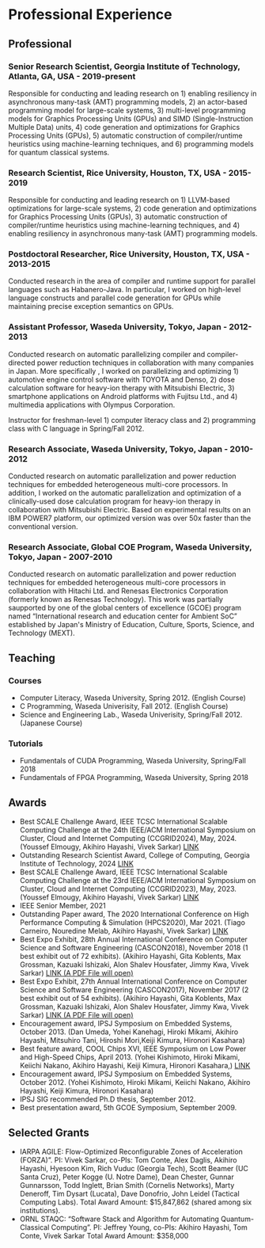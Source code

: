 Professional Experience
=======================

## Professional

### **Senior Research Scientist, Georgia Institute of Technology, Atlanta, GA, USA - 2019-present**
Responsible for conducting and leading research on 1) enabling resiliency in asynchronous many-task (AMT) programming models, 2) an actor-based programming model for large-scale systems, 3) multi-level programming models for Graphics Processing Units (GPUs) and SIMD (Single-Instruction Multiple Data) units, 4) code generation and optimizations for Graphics Processing Units (GPUs), 5) automatic construction of compiler/runtime heuristics using machine-learning techniques, and 6) programming models for quantum classical systems.

### **Research Scientist, Rice University, Houston, TX, USA - 2015-2019**

Responsible for conducting and leading research on 1) LLVM-based optimizations for large-scale systems, 2) code generation and optimizations for Graphics Processing Units (GPUs), 3) automatic construction of compiler/runtime heuristics using machine-learning techniques, and 4) enabling resiliency in asynchronous many-task (AMT) programming models.

### **Postdoctoral Researcher, Rice University, Houston, TX, USA - 2013-2015**

Conducted research in the area of compiler and runtime support for parallel languages such as Habanero-Java. In particular, I worked on high-level language constructs and parallel code generation for GPUs while maintaining precise exception semantics on GPUs.

### **Assistant Professor, Waseda University, Tokyo, Japan - 2012-2013**

Conducted research on automatic parallelizing compiler and compiler-directed power reduction techniques in collaboration with many companies in Japan. More specifically , I worked on parallelizing and optimizing 1) automotive engine control software with TOYOTA and Denso, 2) dose calculation software for heavy-ion therapy with Mitsubishi Electric, 3) smartphone applications on Android platforms with Fujitsu Ltd., and 4) multimedia applications with Olympus Corporation.

Instructor for freshman-level 1) computer literacy class and 2) programming class with C language in Spring/Fall 2012.

### **Research Associate, Waseda University, Tokyo, Japan - 2010-2012**

Conducted research on automatic parallelization and power reduction techniques for embedded heterogeneous multi-core processors. In addition, I worked on the automatic parallelization and optimization of a clinically-used dose calculation program for heavy-ion therapy in collaboration with Mitsubishi Electric. Based on experimental results on an IBM POWER7 platform, our optimized version was over 50x faster than the conventional version.

### **Research Associate, Global COE Program, Waseda University, Tokyo, Japan -  2007-2010**

Conducted research on automatic parallelization and power reduction techniques for embedded heterogeneous multi-core processors in collaboration with Hitachi Ltd. and Renesas Electronics Corporation (formerly known as Renesas Technology). This work was partially saupported by one of the global centers of excellence (GCOE) program named “International research and education center for Ambient SoC” established by Japan's Ministry of Education, Culture, Sports, Science, and Technology (MEXT).

## Teaching

### Courses
- Computer Literacy, Waseda University, Spring 2012. (English Course)
- C Programming, Waseda Univerisity, Fall 2012. (English Course)
- Science and Engineering Lab., Waseda Univerisity, Spring/Fall 2012. (Japanese Course)

### Tutorials
- Fundamentals of CUDA Programming, Waseda University, Spring/Fall 2018
- Fundamentals of FPGA Programming, Waseda University, Spring 2018

## Awards
- Best SCALE Challenge Award, IEEE TCSC International Scalable Computing Challenge at the 24th IEEE/ACM International Symposium on Cluster, Cloud and Internet Computing (CCGRID2024), May, 2024. (Youssef Elmougy, Akihiro Hayashi, Vivek Sarkar) [LINK](https://2024.ccgrid-conference.org/awards/)
- Outstanding Research Scientist Award, College of Computing, Georgia Institute of Technology, 2024 [LINK](https://www.cc.gatech.edu/annual-awards-and-honors-past-recipients)
- Best SCALE Challenge Award, IEEE TCSC International Scalable Computing Challenge at the 23rd IEEE/ACM International Symposium on Cluster, Cloud and Internet Computing (CCGRID2023), May, 2023. (Youssef Elmougy, Akihiro Hayashi, Vivek Sarkar) [LINK](https://ccgrid2023.iisc.ac.in/awards/)
- IEEE Senior Member, 2021
- Outstanding Paper award, The 2020 International Conference on High Performance Computing & Simulation (HPCS2020), Mar 2021.
(Tiago Carneiro, Nouredine Melab, Akihiro Hayashi, Vivek Sarkar) [LINK](https://chapel-lang.org/papers.html)
- Best Expo Exhibit, 28th Annual International Conference on Computer Science and Software Engineering (CASCON2018), November 2018 (1 best exhibit out of 72 exhibits).
(Akihiro Hayashi, Gita Koblents, Max Grossman, Kazuaki Ishizaki, Alon Shalev Housfater, Jimmy Kwa, Vivek Sarkar) [LINK (A PDF File will open)](https://ibm.ent.box.com/s/pc7636kqw8jhxd45r1yhtgno2osirpto)
- Best Expo Exhibit, 27th Annual International Conference on Computer Science and Software Engineering (CASCON2017), November 2017 (2 best exhibit out of 54 exhibits). 
(Akihiro Hayashi, Gita Koblents, Max Grossman, Kazuaki Ishizaki, Alon Shalev Housfater, Jimmy Kwa, Vivek Sarkar)  [LINK (A PDF File will open)](https://ibm.ent.box.com/s/9ahz45b9xx52gqe08b9pe9squs7nryf3)
- Encouragement award, IPSJ Symposium on Embedded Systems, October 2013. (Dan Umeda, Yohei Kanehagi, Hiroki Mikami, Akihiro Hayashi, Mitsuhiro Tani, Hiroshi Mori,Keiji Kimura, Hironori Kasahara)
- Best feature award, COOL Chips XVI, IEEE Symposium on Low Power and High-Speed Chips, April 2013.
(Yohei Kishimoto, Hiroki Mikami, Keiichi Nakano, Akihiro Hayashi, Keiji Kimura, Hironori Kasahara,) [LINK](https://www.coolchips.org/archive/coolarchive/cool16/index.html)
- Encouragement award, IPSJ Symposium on Embedded Systems, October 2012. (Yohei Kishimoto, Hiroki Mikami, Keiichi Nakano, Akihiro Hayashi, Keiji Kimura, Hironori Kasahara)
- IPSJ SIG recommended Ph.D thesis, September 2012.
- Best presentation award, 5th GCOE Symposium, September 2009.

## Selected Grants
- IARPA AGILE: Flow-Optimized Reconfigurable Zones of Acceleration (FORZA)”. PI: Vivek Sarkar, co-PIs: Tom Conte, Alex Daglis, Akihiro Hayashi, Hyesoon Kim, Rich Vuduc (Georgia Tech), Scott Beamer (UC Santa Cruz), Peter Kogge (U. Notre Dame), Dean Chester, Gunnar Gunnarsson, Todd Inglett, Brian Smith (Cornelis Networks), Marty Deneroff, Tim Dysart (Lucata), Dave Donofrio, John Leidel (Tactical Computing Labs). Total Award Amount: $15,847,862 (shared among six institutions).
- ORNL STAQC: “Software Stack and Algorithm for Automating Quantum-Classical Computing”. PI: Jeffrey Young, co-PIs: Akihiro Hayashi, Tom Conte, Vivek Sarkar Total Award Amount: $358,000

